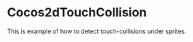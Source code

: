 Cocos2dTouchCollision
=====================

This is example of how to detect touch-collisions under sprites.